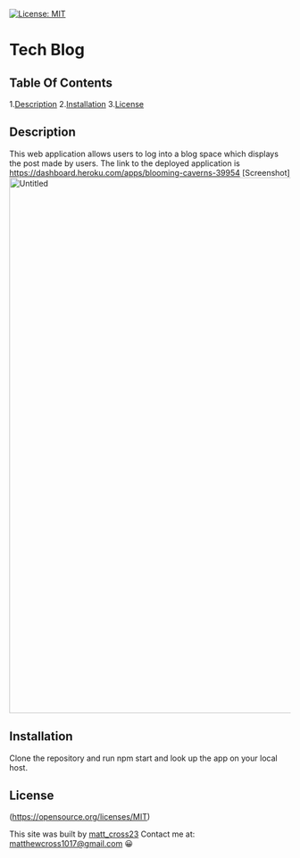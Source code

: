 [![License: MIT](https://img.shields.io/badge/License-MIT-yellow.svg)](https://opensource.org/licenses/MIT)
  # **Tech Blog**

  ## Table Of Contents

  1.[Description](#description)
  2.[Installation](#installation)
  3.[License](#License)
 


  ## Description
  This web application allows users to log into a blog space which displays the post made by users. 
  The link to the deployed application is https://dashboard.heroku.com/apps/blooming-caverns-39954
  [Screenshot] <img width="960" alt="Untitled" src="https://user-images.githubusercontent.com/88978036/154408124-0d382f70-f560-41a5-b76a-5ca415bf9c0e.png">

  ## Installation
  Clone the repository and run npm start and look up the app on your local host.


  ## License
  (https://opensource.org/licenses/MIT)



  This site was built by [matt_cross23](https://github.com/matt_cross23) 
  Contact me at: matthewcross1017@gmail.com
  :grinning:

